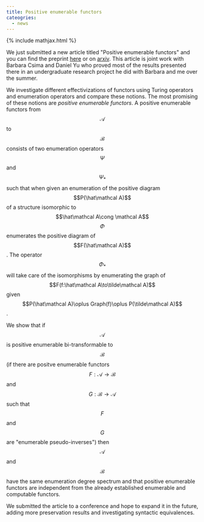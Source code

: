 ```yaml
---
title: Positive enumerable functors
cateogries:
  - news
---
```

{% include mathjax.html %}

We just submitted a new article titled "Positive enumerable functors" and you can find the preprint [here](/assets/files/positiveenumerablefunctors.pdf) or on [arxiv](https://arxiv.org/abs/2011.14160). This article is joint work with Barbara Csima and Daniel Yu who proved most of the results presented there in an undergraduate research project he did with Barbara and me over the summer.

We investigate different effectivizations of functors using Turing operators and enumeration operators and compare these notions. The most promising of these notions are _positive enumerable functors_. A positive enumerable functors from $$\mathcal A$$ to $$\mathcal B$$ consists of two enumeration operators $$\Psi$$ and $$\Psi_*$$ such that when given an enumeration of the  positive diagram $$P(\hat\mathcal A)$$ of a structure isomorphic to $$\hat\mathcal A\cong \mathcal A$$ $$\Phi$$ enumerates the positive diagram of $$F(\hat\mathcal A)$$. The operator $$\Phi_*$$ will take care of the isomorphisms by enumerating the graph of $$F(f:\hat\mathcal A\to\tilde\mathcal A)$$ given $$P(\hat\mathcal A)\oplus Graph(f)\oplus P(\tilde\mathcal A)$$.

We show that if $$\mathcal A$$ is positive enumerable bi-transformable to $$\mathcal B$$ (if there are positve enumerable functors $$F:\mathcal A\to\mathcal B$$ and $$G:\mathcal B\to \mathcal A$$ such that $$F$$ and $$G$$ are "enumerable pseudo-inverses") then $$\mathcal A$$ and $$\mathcal B$$ have the same enumeration degree spectrum and that positive enumerable functors are independent from the already established enumerable and computable functors.

We submitted the article to a conference and hope to expand it in the future, adding more preservation results and investigating syntactic equivalences.
